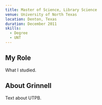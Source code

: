```yaml
---
title: Master of Science, Library Science
venue: University of North Texas
location: Denton, Texas
duration: December 2011
skills:
  - Degree
  - UNT
---
```


My Role
-------

What I studied.

About Grinnell
----------

Text about UTPB.
